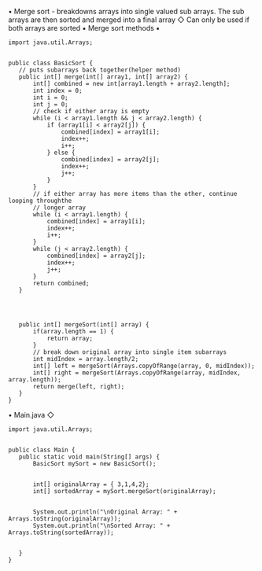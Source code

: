 • Merge sort - breakdowns arrays into single valued sub arrays. The sub arrays are then sorted and merged into a final array
   ◇ Can only be used if both arrays are sorted
      ▪ Merge sort methods
      ▪ 
~~~~~~~~~~~~~~~~~~~~~~~~~~~~~~~~~
import java.util.Arrays;


public class BasicSort {
   // puts subarrays back together(helper method)
   public int[] merge(int[] array1, int[] array2) {
       int[] combined = new int[array1.length + array2.length];
       int index = 0;
       int i = 0;
       int j = 0;
       // check if either array is empty
       while (i < array1.length && j < array2.length) {
           if (array1[i] < array2[j]) {
               combined[index] = array1[i];
               index++;
               i++;
           } else {
               combined[index] = array2[j];
               index++;
               j++;
           }
       }
       // if either array has more items than the other, continue looping throughthe
       // longer array
       while (i < array1.length) {
           combined[index] = array1[i];
           index++;
           i++;
       }
       while (j < array2.length) {
           combined[index] = array2[j];
           index++;
           j++;
       }
       return combined;
   }




   public int[] mergeSort(int[] array) {
       if(array.length == 1) {
           return array;
       }
       // break down original array into single item subarrays
       int midIndex = array.length/2;
       int[] left = mergeSort(Arrays.copyOfRange(array, 0, midIndex));
       int[] right = mergeSort(Arrays.copyOfRange(array, midIndex, array.length));
       return merge(left, right);
   }
}

~~~~~~~~~~~~~~~~~~~~~~~~~~~~~~~~~



• Main.java
   ◇ 
~~~~~~~~~~~~~~~~~~~~~~~~~~~~~~~~~
import java.util.Arrays;


public class Main {
   public static void main(String[] args) {
       BasicSort mySort = new BasicSort();


       int[] originalArray = { 3,1,4,2};
       int[] sortedArray = mySort.mergeSort(originalArray);


       System.out.println("\nOriginal Array: " + Arrays.toString(originalArray));
       System.out.println("\nSorted Array: " + Arrays.toString(sortedArray));


   }
}

~~~~~~~~~~~~~~~~~~~~~~~~~~~~~~~~~

